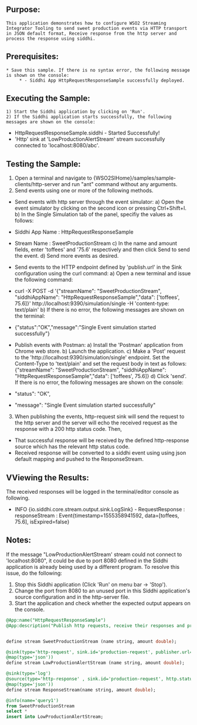 
## Purpose:
	This application demonstrates how to configure WSO2 Streaming Integrator Tooling to send sweet production events via HTTP transport in JSON default format, Receive response from the http server and process the response using siddhi.

## Prerequisites:
	* Save this sample. If there is no syntax error, the following message is shown on the console:
	     * - Siddhi App HttpRequestResponseSample successfully deployed.

## Executing the Sample:
	1) Start the Siddhi application by clicking on 'Run'.
	2) If the Siddhi application starts successfully, the following messages are shown on the console:
* HttpRequestResponseSample.siddhi - Started Successfully!
* 'Http' sink at 'LowProductionAlertStream' stream successfully connected to 'localhost:8080/abc'.

## Testing the Sample:
1) Open a terminal and navigate to {WSO2SIHome}/samples/sample-clients/http-server and run "ant" command without any arguments.
2) Send events using one or more of the following methods.
* Send events with http server through the event simulator:
a) Open the event simulator by clicking on the second icon or pressing Ctrl+Shift+I.
	b) In the Single Simulation tab of the panel, specifiy the values as follows:
* Siddhi App Name  : HttpRequestResponseSample
* Stream Name     : SweetProductionStream
c) In the name and amount fields, enter 'toffees' and '75.6' respectively and then click Send to send the event.
d) Send more events as desired.

* Send events to the HTTP endpoint defined by 'publish.url' in the Sink configuration using the curl command:
a) Open a new terminal and issue the following command:
* curl -X POST -d '{"streamName": "SweetProductionStream", "siddhiAppName": "HttpRequestResponseSample","data": ['toffees', 75.6]}' http://localhost:9390/simulation/single -H 'content-type: text/plain'
b) If there is no error, the following messages are shown on the terminal:
*  {"status":"OK","message":"Single Event simulation started successfully"}

* Publish events with Postman:
a) Install the 'Postman' application from Chrome web store.
b) Launch the application.
c) Make a 'Post' request to the 'http://localhost:9390/simulation/single' endpoint. Set the Content-Type to 'text/plain' and set the request body in text as follows:
	{"streamName": "SweetProductionStream", "siddhiAppName": "HttpRequestResponseSample","data": ['toffees', 75.6]}
d) Click 'send'. If there is no error, the following messages are shown on the console:
*  "status": "OK",
*  "message": "Single Event simulation started successfully"
3) When publishing the events,
http-request sink will send the request to the http server and the server will echo the received request as the response with a 200 http status code.
Then,
- That successful response will be received by the defined http-response source which has the relevant http status code.
- Received response will be converted to a siddhi event using using json default mapping and pushed to the ResponseStream.

## VViewing the Results:
The received responses will be logged in the terminal/editor console as following.

* INFO {io.siddhi.core.stream.output.sink.LogSink} - RequestResponse : responseStream : Event{timestamp=1555358941592, data=[toffees, 75.6], isExpired=false}

## Notes:
If the message "LowProductionAlertStream' stream could not connect to 'localhost:8080", it could be due to port 8080
defined in the Siddhi application is already being used by a different program. To resolve this issue, do the following:
1) Stop this Siddhi application (Click 'Run' on menu bar -> 'Stop').
2) Change the port from 8080 to an unused port in this Siddhi application's source configuration and in the http-server file.
3) Start the application and check whether the expected output appears on the console.

```sql
@App:name("HttpRequestResponseSample")
@App:description("Publish http requests, receive their responses and process them")


define stream SweetProductionStream (name string, amount double);

@sink(type='http-request', sink.id='production-request', publisher.url='http://localhost:8080/abc',
@map(type='json'))
define stream LowProductionAlertStream (name string, amount double);

@sink(type='log')
@source(type='http-response' , sink.id='production-request', http.status.code='200',
@map(type='json'))
define stream ResponseStream(name string, amount double);

@info(name='query1')
from SweetProductionStream
select *
insert into LowProductionAlertStream;
```